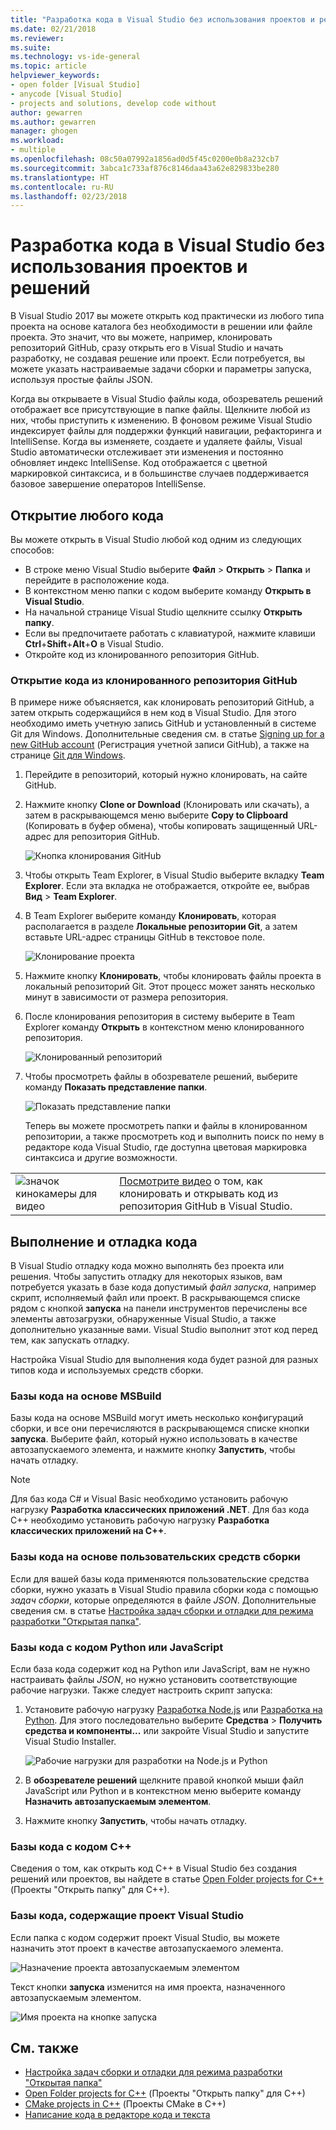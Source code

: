 ```yaml
---
title: "Разработка кода в Visual Studio без использования проектов и решений | Документация Майкрософт"
ms.date: 02/21/2018
ms.reviewer: 
ms.suite: 
ms.technology: vs-ide-general
ms.topic: article
helpviewer_keywords:
- open folder [Visual Studio]
- anycode [Visual Studio]
- projects and solutions, develop code without
author: gewarren
ms.author: gewarren
manager: ghogen
ms.workload:
- multiple
ms.openlocfilehash: 08c50a07992a1856ad0d5f45c0200e0b8a232cb7
ms.sourcegitcommit: 3abca1c733af876c8146daa43a62e829833be280
ms.translationtype: HT
ms.contentlocale: ru-RU
ms.lasthandoff: 02/23/2018
---
```

# <a name="develop-code-in-visual-studio-without-projects-or-solutions"></a>Разработка кода в Visual Studio без использования проектов и решений

В Visual Studio 2017 вы можете открыть код практически из любого типа проекта на основе каталога без необходимости в решении или файле проекта. Это значит, что вы можете, например, клонировать репозиторий GitHub, сразу открыть его в Visual Studio и начать разработку, не создавая решение или проект. Если потребуется, вы можете указать настраиваемые задачи сборки и параметры запуска, используя простые файлы JSON.

Когда вы открываете в Visual Studio файлы кода, обозреватель решений отображает все присутствующие в папке файлы. Щелкните любой из них, чтобы приступить к изменению. В фоновом режиме Visual Studio индексирует файлы для поддержки функций навигации, рефакторинга и IntelliSense. Когда вы изменяете, создаете и удаляете файлы, Visual Studio автоматически отслеживает эти изменения и постоянно обновляет индекс IntelliSense. Код отображается с цветной маркировкой синтаксиса, и в большинстве случаев поддерживается базовое завершение операторов IntelliSense.

## <a name="open-any-code"></a>Открытие любого кода

Вы можете открыть в Visual Studio любой код одним из следующих способов:

- В строке меню Visual Studio выберите **Файл** > **Открыть** > **Папка** и перейдите в расположение кода.
- В контекстном меню папки с кодом выберите команду **Открыть в Visual Studio**.
- На начальной странице Visual Studio щелкните ссылку **Открыть папку**.
- Если вы предпочитаете работать с клавиатурой, нажмите клавиши **Ctrl**+**Shift**+**Alt**+**O** в Visual Studio.
- Откройте код из клонированного репозитория GitHub.

### <a name="to-open-code-from-a-cloned-github-repo"></a>Открытие кода из клонированного репозитория GitHub

В примере ниже объясняется, как клонировать репозиторий GitHub, а затем открыть содержащийся в нем код в Visual Studio. Для этого необходимо иметь учетную запись GitHub и установленный в системе Git для Windows. Дополнительные сведения см. в статье [Signing up for a new GitHub account](https://help.github.com/articles/signing-up-for-a-new-github-account/) (Регистрация учетной записи GitHub), а также на странице [Git для Windows](https://git-for-windows.github.io/).

1. Перейдите в репозиторий, который нужно клонировать, на сайте GitHub.

1. Нажмите кнопку **Clone or Download** (Клонировать или скачать), а затем в раскрывающемся меню выберите **Copy to Clipboard** (Копировать в буфер обмена), чтобы копировать защищенный URL-адрес для репозитория GitHub.

   ![Кнопка клонирования GitHub](./media/VSIDE_Code_Clone.png)

1. Чтобы открыть Team Explorer, в Visual Studio выберите вкладку **Team Explorer**. Если эта вкладка не отображается, откройте ее, выбрав **Вид** > **Team Explorer**.

1. В Team Explorer выберите команду **Клонировать**, которая располагается в разделе **Локальные репозитории Git**, а затем вставьте URL-адрес страницы GitHub в текстовое поле.

   ![Клонирование проекта](./media/VSIDE_Code_Clone2.png)

1. Нажмите кнопку **Клонировать**, чтобы клонировать файлы проекта в локальный репозиторий Git. Этот процесс может занять несколько минут в зависимости от размера репозитория.

1. После клонирования репозитория в систему выберите в Team Explorer команду **Открыть** в контекстном меню клонированного репозитория.

   ![Клонированный репозиторий](./media/VSIDE_Code_Clone3.png)

1. Чтобы просмотреть файлы в обозревателе решений, выберите команду **Показать представление папки**.

   ![Показать представление папки](./media/VSIDE_Code_Clone3_show.png)

   Теперь вы можете просмотреть папки и файлы в клонированном репозитории, а также просмотреть код и выполнить поиск по нему в редакторе кода Visual Studio, где доступна цветовая маркировка синтаксиса и другие возможности.

|         |         |
|---------|---------|
|  ![значок кинокамеры для видео](../install/media/video-icon.png "Просмотреть видео")|    [Посмотрите видео](https://mva.microsoft.com/en-us/training-courses/getting-started-with-visual-studio-2017-17798?l=lp3TOKD6D_6711787171) о том, как клонировать и открывать код из репозитория GitHub в Visual Studio. |

## <a name="run-and-debug-your-code"></a>Выполнение и отладка кода

В Visual Studio отладку кода можно выполнять без проекта или решения. Чтобы запустить отладку для некоторых языков, вам потребуется указать в базе кода допустимый *файл запуска*, например скрипт, исполняемый файл или проект. В раскрывающемся списке рядом с кнопкой **запуска** на панели инструментов перечислены все элементы автозагрузки, обнаруженные Visual Studio, а также дополнительно указанные вами. Visual Studio выполнит этот код перед тем, как запускать отладку.

Настройка Visual Studio для выполнения кода будет разной для разных типов кода и используемых средств сборки.

### <a name="codebases-that-use-msbuild"></a>Базы кода на основе MSBuild

Базы кода на основе MSBuild могут иметь несколько конфигураций сборки, и все они перечисляются в раскрывающемся списке кнопки **запуска**. Выберите файл, который нужно использовать в качестве автозапускаемого элемента, и нажмите кнопку **Запустить**, чтобы начать отладку.

> [!NOTE]
> Для баз кода C# и Visual Basic необходимо установить рабочую нагрузку **Разработка классических приложений .NET**. Для баз кода C++ необходимо установить рабочую нагрузку **Разработка классических приложений на C++**.

### <a name="codebases-that-use-custom-build-tools"></a>Базы кода на основе пользовательских средств сборки

Если для вашей базы кода применяются пользовательские средства сборки, нужно указать в Visual Studio правила сборки кода с помощью *задач сборки*, которые определяются в файле *JSON*. Дополнительные сведения см. в статье [Настройка задач сборки и отладки для режима разработки "Открытая папка"](../ide/customize-build-and-debug-tasks-in-visual-studio.md).

### <a name="codebases-that-contain-python-or-javascript-code"></a>Базы кода с кодом Python или JavaScript

Если база кода содержит код на Python или JavaScript, вам не нужно настраивать файлы *JSON*, но нужно установить соответствующие рабочие нагрузки. Также следует настроить скрипт запуска:

1. Установите рабочую нагрузку [Разработка Node.js](https://www.visualstudio.com/vs/node-js/) или [Разработка на Python](https://www.visualstudio.com/vs/python/). Для этого последовательно выберите **Средства** > **Получить средства и компоненты...** или закройте Visual Studio и запустите Visual Studio Installer.

   ![Рабочие нагрузки для разработки на Node.js и Python](media/python_nodejs_workloads.png)

1. В **обозревателе решений** щелкните правой кнопкой мыши файл JavaScript или Python и в контекстном меню выберите команду **Назначить автозапускаемым элементом**.

1. Нажмите кнопку **Запустить**, чтобы начать отладку.

### <a name="codebases-that-contain-c-code"></a>Базы кода с кодом C++

Сведения о том, как открыть код C++ в Visual Studio без создания решений или проектов, вы найдете в статье [Open Folder projects for C++](/cpp/ide/non-msbuild-projects) (Проекты "Открыть папку" для C++).

### <a name="codebases-that-contain-a-visual-studio-project"></a>Базы кода, содержащие проект Visual Studio

Если папка с кодом содержит проект Visual Studio, вы можете назначить этот проект в качестве автозапускаемого элемента.

![Назначение проекта автозапускаемым элементом](media/customize-set-project-as-startup-item.png)

Текст кнопки **запуска** изменится на имя проекта, назначенного автозапускаемым элементом.

![Имя проекта на кнопке запуска](media/customize-start-button-project.png)

## <a name="see-also"></a>См. также

- [Настройка задач сборки и отладки для режима разработки "Открытая папка"](../ide/customize-build-and-debug-tasks-in-visual-studio.md)
- [Open Folder projects for C++](/cpp/ide/non-msbuild-projects) (Проекты "Открыть папку" для C++)
- [CMake projects in C++](/cpp/ide/cmake-tools-for-visual-cpp) (Проекты CMake в C++)
- [Написание кода в редакторе кода и текста](../ide/writing-code-in-the-code-and-text-editor.md)